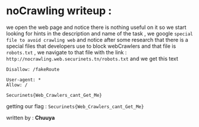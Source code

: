 # noCrawling writeup :

we open the web page and notice there is nothing useful on it so we start looking for hints in the description and name of the task , we google ``special file to avoid crawling web`` and notice after some research that there is a special files that developers use to block webCrawlers and that file is ``robots.txt`` , we navigate to that file with the link : ``http://nocrawling.web.securinets.tn/robots.txt`` and we get this text 
```User-agent: *
Disallow: /fakeRoute

User-agent: *
Allow: /

Securinets{Web_Crawlers_cant_Get_Me}   
```

getting our flag : ``Securinets{Web_Crawlers_cant_Get_Me}``

written by : **Chuuya**